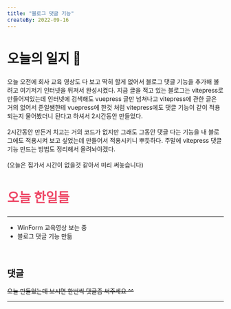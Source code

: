```yaml
---
title: "블로그 댓글 기능"
createBy: 2022-09-16
---
```


##  <h2 style="font-size: 30px">오늘의 일지 🎪</h2>
오늘 오전에 회사 교육 영상도 다 보고 딱히 할게 없어서 블로그 댓글 기능을 추가해 볼려고 여기저기 인터넷을 뒤져서 완성시켰다. 지금 글을 적고 있는 블로그는 vitepress로 만들어져있는데 인터넷에 검색해도 vuepress 글만 넘쳐나고 vitepress에 관한 글은 거의 없어서 준일쌤한테 vuepress에 한것 처럼 vitepress에도 댓글 기능이 같이 적용되는지 물어봤더니 된다고 하셔서 2시간동안 만들었다.
<br>
<br>
2시간동안 만든거 치고는 거의 코드가 없지만 그래도 그동안 댓글 다는 기능을 내 블로그에도 적용시켜 보고 싶었는데 만들어서 적용시키니 뿌듯하다. 주말에 vitepress 댓글 기능 만드는 방법도 정리해서 올려놔야겠다. 
<br>
<br>
(오늘은 집가서 시간이 없을것 같아서 미리 써놓습니다)


## <h2 style="color: #ee4867; font-size: 30px">오늘 한일들</h2>
--- 
- WinForm 교육영상 보는 중 
- 블로그 댓글 기능 만듦

<br>

## 댓글
~~오늘 만들었는데 보시면 한번씩 댓글좀 써주세요 ^^~~

---

<Comment />